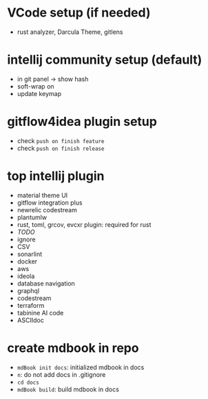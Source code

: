 # VCode setup (if needed)

- rust analyzer, Darcula Theme, gitlens

# intellij community setup (default)

- in git panel -> show hash
- soft-wrap on
- update keymap

# gitflow4idea plugin setup

- check `push on finish feature`
- check `push on finish release`

# top intellij plugin

- material theme UI
- gitflow integration plus
- newrelic codestream
- plantumlw
- rust, toml, grcov, evcxr plugin: required for rust
- *TODO*
- ignore
- CSV
- sonarlint
- docker
- aws
- ideola
- database navigation
- graphql
- codestream
- terraform
- tabinine AI code
- ASCIIdoc

# create mdbook in repo

- `mdBook init docs`: initialized mdbook in docs
- `n`: do not add docs in .gitignore
- `cd docs`
- `mdBook build`: build mdbook in docs
  

